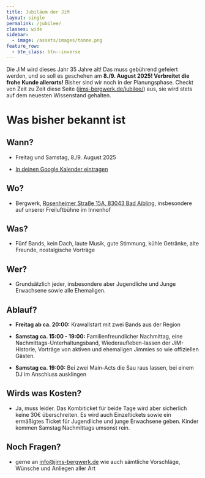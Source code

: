```yaml
---
title: Jubiläum der JiM
layout: single
permalink: /jubilee/
classes: wide
sidebar:
  - image: /assets/images/tonne.png
feature_row:
  - btn_class: btn--inverse
---
```

Die JiM wird dieses Jahr 35 Jahre alt! Das muss gebührend gefeiert werden, und so soll es geschehen am **8./9. August 2025! Verbreitet die frohe Kunde allerorts!** Bisher sind wir noch in der Planungsphase. Checkt von Zeit zu Zeit diese Seite ([jims-bergwerk.de/jubilee/](http://jims-bergwerk.de/jubilee/)) aus, sie wird stets auf dem neuesten Wissenstand gehalten.

# Was bisher bekannt ist

## Wann?

*   Freitag und Samstag, 8./9. August 2025
    
*   [In deinen Google Kalender eintragen](https://calendar.google.com/calendar/event?action=TEMPLATE&tmeid=MjI4N25waG84Mm4xYzAwbGlwYjA5ODI3NGYgMjFjOWYxOWViOWU0NzM3ZTZiNmI0ZTRhZGQ3N2M2MmY3ODY5YjZhNWNiZGIwYWNlN2U2ZGY4YTJmMzU1Y2EzMUBn&tmsrc=21c9f19eb9e4737e6b6b4e4add77c62f7869b6a5cbdb0ace7e6df8a2f355ca31%40group.calendar.google.com)
    

## Wo?

*   Bergwerk, [Rosenheimer Straße 15A, 83043 Bad Aibling](https://www.google.de/maps/place/Bergwerk/@47.8627398,12.0116166,15z/data=!4m6!3m5!1s0x47761dccbd360d93:0x9010428efba347bd!8m2!3d47.86292!4d12.0119237!16s%2Fg%2F11b7q14rct?entry=ttu&g_ep=EgoyMDI1MDMxOS4yIKXMDSoASAFQAw%3D%3D), insbesondere auf unserer Freiluftbühne im Innenhof
    

## Was?

*   Fünf Bands, kein Dach, laute Musik, gute Stimmung, kühle Getränke, alte Freunde, nostalgische Vorträge
    

## Wer?

*   Grundsätzlich jeder, insbesondere aber Jugendliche und Junge Erwachsene sowie alle Ehemaligen.
    

## Ablauf?

*   **Freitag ab ca. 20:00:** Krawallstart mit zwei Bands aus der Region
    
*   **Samstag ca. 15:00 - 19:00:** Familienfreundlicher Nachmittag, eine Nachmittags-Unterhaltungsband, Wiederaufleben-lassen der JiM-Historie, Vorträge von aktiven und ehemaligen Jimmies so wie offiziellen Gästen.
    
*   **Samstag ca. 19:00:** Bei zwei Main-Acts die Sau raus lassen, bei einem DJ im Anschluss ausklingen
    

## Wirds was Kosten?

*   Ja, muss leider. Das Kombiticket für beide Tage wird aber sicherlich keine 30€ überschreiten. Es wird auch Einzeltickets sowie ein ermäßigtes Ticket für Jugendliche und junge Erwachsene geben. Kinder kommen Samstag Nachmittags umsonst rein.
    

## Noch Fragen?

*   gerne an [info@jims-bergwerk.de](mailto:info@jims-bergwerk.de) wie auch sämtliche Vorschläge, Wünsche und Anliegen aller Art